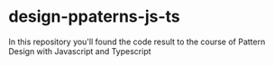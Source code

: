 # design-ppaterns-js-ts

In this repository you'll found the code result to the course of Pattern Design with Javascript and Typescript
